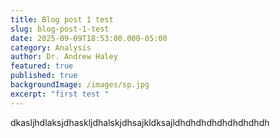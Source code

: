 ```yaml
---
title: Blog post 1 test
slug: blog-post-1-test
date: 2025-09-09T18:53:00.000-05:00
category: Analysis
author: Dr. Andrew Haley
featured: true
published: true
backgroundImage: /images/sp.jpg
excerpt: "first test "
---
```

dkasljhdlaksjdhaskljdhalskjdhsajkldksajldhdhdhdhdhdhdhdhdh
